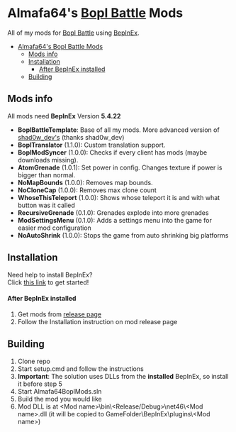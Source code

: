 # Almafa64's [Bopl Battle](https://store.steampowered.com/app/1686940/Bopl_Battle/) Mods

All of my mods for [Bopl Battle](https://store.steampowered.com/app/1686940/Bopl_Battle/) using [BepInEx](https://github.com/BepInEx/BepInEx).

- [Almafa64's Bopl Battle Mods](#almafa64s-bopl-battle-mods)
  - [Mods info](#mods-info)
  - [Installation](#installation)
      - [After BepInEx installed](#after-bepinex-installed)
  - [Building](#building)

## Mods info
All mods need **BepInEx** Version **5.4.22**
- **BoplBattleTemplate**: Base of all my mods. More advanced version of [shad0w_dev's](https://discord.com/channels/1175164882388275310/1177300281705365676/1177333041048334336) (thanks shad0w_dev)
- **BoplTranslator** (1.1.0): Custom translation support.
- **BoplModSyncer** (1.0.0): Checks if every client has mods (maybe downloads missing).
- **AtomGrenade** (1.0.1): Set power in config. Changes texture if power is bigger than normal.
- **NoMapBounds** (1.0.0): Removes map bounds.
- **NoCloneCap** (1.0.0): Removes max clone count
- **WhoseThisTeleport** (1.0.0): Shows whose teleport it is and with what button was it called
- **RecursiveGrenade** (0.1.0): Grenades explode into more grenades
- **ModSettingsMenu** (0.1.0): Adds a settings menu into the game for easier mod configuration
- **NoAutoShrink** (1.0.0): Stops the game from auto shrinking big platforms

## Installation
Need help to install BepInEx?<br>
Click [this link](https://docs.bepinex.dev/articles/user_guide/installation/index.html) to get started!

#### After BepInEx installed
1. Get mods from [release page](https://github.com/almafa64/almafa64-bopl-mods/releases)
2. Follow the Installation instruction on mod release page<br>

## Building
1. Clone repo
1. Start setup.cmd and follow the instructions
1. **Important**: The solution uses DLLs from the **installed** BepInEx, so install it before step 5
1. Start Almafa64BoplMods.sln
1. Build the mod you would like
1. Mod DLL is at &lt;Mod name&gt;\\bin\\&lt;Release/Debug&gt;\\net46\\&lt;Mod name&gt;.dll (it will be copied to GameFolder\\BepInEx\\plugins\\&lt;Mod name&gt;)